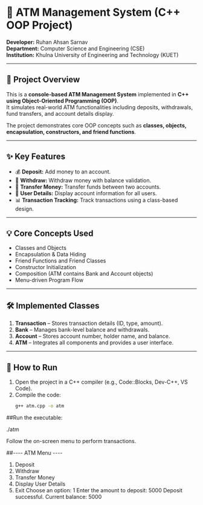 # 🏦 ATM Management System (C++ OOP Project)

**Developer:** Ruhan Ahsan Sarnav  
**Department:** Computer Science and Engineering (CSE)  
**Institution:** Khulna University of Engineering and Technology (KUET)  

---

## 📖 Project Overview
This is a **console-based ATM Management System** implemented in **C++ using Object-Oriented Programming (OOP)**.  
It simulates real-world ATM functionalities including deposits, withdrawals, fund transfers, and account details display.  

The project demonstrates core OOP concepts such as **classes, objects, encapsulation, constructors, and friend functions**.

---

## ✨ Key Features
- 💰 **Deposit:** Add money to an account.  
- 🏦 **Withdraw:** Withdraw money with balance validation.  
- 🔄 **Transfer Money:** Transfer funds between two accounts.  
- 📄 **User Details:** Display account information for all users.  
- 📊 **Transaction Tracking:** Track transactions using a class-based design.  

---

## 💡 Core Concepts Used
- Classes and Objects  
- Encapsulation & Data Hiding  
- Friend Functions and Friend Classes  
- Constructor Initialization  
- Composition (ATM contains Bank and Account objects)  
- Menu-driven Program Flow  

---

## 🛠 Implemented Classes
1. **Transaction** – Stores transaction details (ID, type, amount).  
2. **Bank** – Manages bank-level balance and withdrawals.  
3. **Account** – Stores account number, holder name, and balance.  
4. **ATM** – Integrates all components and provides a user interface.  

---

## 🚀 How to Run
1. Open the project in a C++ compiler (e.g., Code::Blocks, Dev-C++, VS Code).  
2. Compile the code:  
   ```bash
   g++ atm.cpp -o atm


##Run the executable:

./atm


Follow the on-screen menu to perform transactions.

##---- ATM Menu ----
1. Deposit
2. Withdraw
3. Transfer Money
4. Display User Details
5. Exit
Choose an option: 1
Enter the amount to deposit: 5000
Deposit successful. Current balance: 5000
